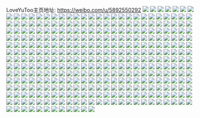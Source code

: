 LoveYuToo主页地址: https://weibo.com/u/5892550292 
![](https://wx4.sinaimg.cn/mw2000/006qMxvKly1h9a7y7d87nj32c0340kjn.jpg) 
![](https://wx4.sinaimg.cn/mw2000/006qMxvKly1h9a7ybns3rj31q92b0hdu.jpg) 
![](https://wx4.sinaimg.cn/mw2000/006qMxvKly1h9a7ya1hidj32c0340e83.jpg) 
![](https://wx4.sinaimg.cn/mw2000/006qMxvKly1h9a7yf7rmcj31sc1scnpe.jpg) 
![](https://wx4.sinaimg.cn/mw2000/006qMxvKly1h9a7yde59ej31p529jqv6.jpg) 
![](https://wx4.sinaimg.cn/mw2000/006qMxvKly1h9a7ygnab4j31oi1oiqv5.jpg) 
![](https://wx4.sinaimg.cn/mw2000/006qMxvKly1h9a7yksv5lj32c0340b2c.jpg) 
![](https://wx4.sinaimg.cn/mw2000/006qMxvKly1h9a7ym0pygj325x2vwx6q.jpg) 
![](https://wx4.sinaimg.cn/mw2000/006qMxvKly1h9a7yhf6pwj30u0140qo6.jpg) 
![](https://wx4.sinaimg.cn/mw2000/006qMxvKly1h9a7yqmwp6j32c0340kjm.jpg) 
![](https://wx4.sinaimg.cn/mw2000/006qMxvKly1h9a7ypo404j32c0340e88.jpg) 
![](https://wx4.sinaimg.cn/mw2000/006qMxvKly1h9a7y4nnkej32c0340hdz.jpg) 
![](https://wx4.sinaimg.cn/mw2000/006qMxvKly1h7vt8wndvej32c03404qs.jpg) 
![](https://wx4.sinaimg.cn/mw2000/006qMxvKly1h7vt978dstj326o2wwnpg.jpg) 
![](https://wx4.sinaimg.cn/mw2000/006qMxvKly1h7vt9yrxzmj32c0340npf.jpg) 
![](https://wx4.sinaimg.cn/mw2000/006qMxvKly1h7vtarnagjj32c0340qv8.jpg) 
![](https://wx4.sinaimg.cn/mw2000/006qMxvKly1h7vtb6i7tmj32472tl4qr.jpg) 
![](https://wx4.sinaimg.cn/mw2000/006qMxvKly1h7vtbzgekvj32c0340e84.jpg) 
![](https://wx4.sinaimg.cn/mw2000/006qMxvKly1h7vt3wy1lhj31jt22f7wh.jpg) 
![](https://wx4.sinaimg.cn/mw2000/006qMxvKly1h7vt6ydk1hj31kw1kw1kz.jpg) 
![](https://wx4.sinaimg.cn/mw2000/006qMxvKly1h7vt3twmyjj32c0340x6q.jpg) 
![](https://wx4.sinaimg.cn/mw2000/006qMxvKly1h7vt3vs45mj31pj2a1npd.jpg) 
![](https://wx4.sinaimg.cn/mw2000/006qMxvKly1h7vt5ezqk7j32c0340hdv.jpg) 
![](https://wx4.sinaimg.cn/mw2000/006qMxvKly1h7vt3zl3m6j32c0342npe.jpg) 
![](https://wx4.sinaimg.cn/mw2000/006qMxvKly1h7vt4w7uncj32c03407wn.jpg) 
![](https://wx4.sinaimg.cn/mw2000/006qMxvKly1h7vt6tgrvxj32c0340he4.jpg) 
![](https://wx4.sinaimg.cn/mw2000/006qMxvKly1h7vt82ib3wj32c0340qvb.jpg) 
![](https://wx4.sinaimg.cn/mw2000/006qMxvKly1h7vszb7m6yj32c0340qv9.jpg) 
![](https://wx4.sinaimg.cn/mw2000/006qMxvKly1h7vszrmupqj32c0340kjp.jpg) 
![](https://wx4.sinaimg.cn/mw2000/006qMxvKly1h7vt06v6urj32c0340nph.jpg) 
![](https://wx4.sinaimg.cn/mw2000/006qMxvKly1h7vt0daih1j31wy2jyb2b.jpg) 
![](https://wx4.sinaimg.cn/mw2000/006qMxvKly1h7vt0kvcxhj32112pekjn.jpg) 
![](https://wx4.sinaimg.cn/mw2000/006qMxvKly1h7vt0r1or2j31vt2ie4qr.jpg) 
![](https://wx4.sinaimg.cn/mw2000/006qMxvKly1h7vt0wqsb2j31ya2lpqv7.jpg) 
![](https://wx4.sinaimg.cn/mw2000/006qMxvKly1h7vt23hn57j31r02c0b2c.jpg) 
![](https://wx4.sinaimg.cn/mw2000/006qMxvKly1h7vt2sezamj31x02k01l0.jpg) 
![](https://wx4.sinaimg.cn/mw2000/006qMxvKly1h7vt37ygidj31n726x1kz.jpg) 
![](https://wx4.sinaimg.cn/mw2000/006qMxvKly1h7vt3nzsumj31r02c0kjm.jpg) 
![](https://wx4.sinaimg.cn/mw2000/006qMxvKly1h7vsyyd6qoj31kt23r7wi.jpg) 
![](https://wx4.sinaimg.cn/mw2000/006qMxvKly1h7vt3r6srnj31qz2mh1kz.jpg) 
![](https://wx4.sinaimg.cn/mw2000/006qMxvKly1h7t4wm9rh1j323u35shdv.jpg) 
![](https://wx4.sinaimg.cn/mw2000/006qMxvKly1h7t4wjjp2oj322m33yx6q.jpg) 
![](https://wx4.sinaimg.cn/mw2000/006qMxvKly1h7t4wov429j322e33mu0y.jpg) 
![](https://wx4.sinaimg.cn/mw2000/006qMxvKly1h7t4ws0g43j323u35sb2b.jpg) 
![](https://wx4.sinaimg.cn/mw2000/006qMxvKly1h7t4wwgq63j324h2tzu0x.jpg) 
![](https://wx4.sinaimg.cn/mw2000/006qMxvKly1h7t4wf7aahj321331nb2a.jpg) 
![](https://wx4.sinaimg.cn/mw2000/006qMxvKly1h7t4wunnvbj323u35skjm.jpg) 
![](https://wx4.sinaimg.cn/mw2000/006qMxvKly1h7t4wxiyi6j32c03404qr.jpg) 
![](https://wx4.sinaimg.cn/mw2000/006qMxvKly1h7t4wyqnmuj32c03401kz.jpg) 
![](https://wx4.sinaimg.cn/mw2000/006qMxvKly1h7t4wzytwrj32c0340hdu.jpg) 
![](https://wx4.sinaimg.cn/mw2000/006qMxvKly1h7t4wh1cfdj32c03401kz.jpg) 
![](https://wx4.sinaimg.cn/mw2000/006qMxvKly1h7t4x1na4ij32c0340u0y.jpg) 
![](https://wx4.sinaimg.cn/mw2000/006qMxvKly1h7t4x2qc8vj32c0340b2a.jpg) 
![](https://wx4.sinaimg.cn/mw2000/006qMxvKly1h7t4x3y4z9j32c0340x6q.jpg) 
![](https://wx4.sinaimg.cn/mw2000/006qMxvKly1h7r5agvxqxj32yo2yohdv.jpg) 
![](https://wx4.sinaimg.cn/mw2000/006qMxvKly1h7r5ak7hasj321r21ru0y.jpg) 
![](https://wx4.sinaimg.cn/mw2000/006qMxvKly1h7r5alczpmj326q2wynpd.jpg) 
![](https://wx4.sinaimg.cn/mw2000/006qMxvKly1h7r5am3qlej33402c0u0x.jpg) 
![](https://wx4.sinaimg.cn/mw2000/006qMxvKly1h7r5amz9n4j32al2alb2a.jpg) 
![](https://wx4.sinaimg.cn/mw2000/006qMxvKly1h7r5anm7e7j31ew1vundr.jpg) 
![](https://wx4.sinaimg.cn/mw2000/006qMxvKly1h7r5aq1kv8j31bj1rdkao.jpg) 
![](https://wx4.sinaimg.cn/mw2000/006qMxvKly1h7r5aqj1saj3267267kjl.jpg) 
![](https://wx4.sinaimg.cn/mw2000/006qMxvKly1h6xwmm6coxj32ci34paih.jpg) 
![](https://wx4.sinaimg.cn/mw2000/006qMxvKly1h6xwmouxl2j327w2ymnam.jpg) 
![](https://wx4.sinaimg.cn/mw2000/006qMxvKly1h6xwmqmrdsj31fy2kcx6p.jpg) 
![](https://wx4.sinaimg.cn/mw2000/006qMxvKly1h6xwmt3gqpj31p830unpd.jpg) 
![](https://wx4.sinaimg.cn/mw2000/006qMxvKly1h6xwmub70oj31p52jqjwz.jpg) 
![](https://wx4.sinaimg.cn/mw2000/006qMxvKly1h6xwmvf0thj31ui30ohdt.jpg) 
![](https://wx4.sinaimg.cn/mw2000/006qMxvKly1h6xwm479hzj32c0340hdu.jpg) 
![](https://wx4.sinaimg.cn/mw2000/006qMxvKly1h6xwm6ck81j32112pe423.jpg) 
![](https://wx4.sinaimg.cn/mw2000/006qMxvKly1h6xwm97a74j32c0340x6q.jpg) 
![](https://wx4.sinaimg.cn/mw2000/006qMxvKly1h6xwm1ods1j32c03407wj.jpg) 
![](https://wx4.sinaimg.cn/mw2000/006qMxvKly1h6xwmbl18mj32c0340tj8.jpg) 
![](https://wx4.sinaimg.cn/mw2000/006qMxvKly1h6xwmfd1kjj32bz340wij.jpg) 
![](https://wx4.sinaimg.cn/mw2000/006qMxvKly1h62xcqaw27j32dc35sx6r.jpg) 
![](https://wx4.sinaimg.cn/mw2000/006qMxvKly1h62xdcw1kvj32da35snpf.jpg) 
![](https://wx4.sinaimg.cn/mw2000/006qMxvKly1h62xbuhozuj32dc35se81.jpg) 
![](https://wx4.sinaimg.cn/mw2000/006qMxvKly1h62xdeflybj31401hcthq.jpg) 
![](https://wx4.sinaimg.cn/mw2000/006qMxvKly1h62xdzf5ebj32c0340b2d.jpg) 
![](https://wx4.sinaimg.cn/mw2000/006qMxvKly1h62xee7l3uj32c03401d0.jpg) 
![](https://wx4.sinaimg.cn/mw2000/006qMxvKly1h62xeo0bxaj32dc35s7wj.jpg) 
![](https://wx4.sinaimg.cn/mw2000/006qMxvKly1h62xf760xyj32dc35skjl.jpg) 
![](https://wx4.sinaimg.cn/mw2000/006qMxvKly1h62xfaed0vj30sg11owiu.jpg) 
![](https://wx4.sinaimg.cn/mw2000/006qMxvKly1h606bp18z8j32802you11.jpg) 
![](https://wx4.sinaimg.cn/mw2000/006qMxvKly1h5wzdg2d2jj32802yoh8p.jpg) 
![](https://wx4.sinaimg.cn/mw2000/006qMxvKly1h5wzd2j2muj32c0340b2a.jpg) 
![](https://wx4.sinaimg.cn/mw2000/006qMxvKly1h5wzd1c3bxj32c02c01ky.jpg) 
![](https://wx4.sinaimg.cn/mw2000/006qMxvKly1h5wzd5j2roj32c02c0u0z.jpg) 
![](https://wx4.sinaimg.cn/mw2000/006qMxvKly1h5wzd8lluhj32c02c0b2a.jpg) 
![](https://wx4.sinaimg.cn/mw2000/006qMxvKly1h5wzd0a19fj324a24ae82.jpg) 
![](https://wx4.sinaimg.cn/mw2000/006qMxvKly1h5wzdzpqvpj30tu13udro.jpg) 
![](https://wx4.sinaimg.cn/mw2000/006qMxvKly1h5wzdht7vlj32c03404qr.jpg) 
![](https://wx4.sinaimg.cn/mw2000/006qMxvKly1h5wzbnxye6j323t2t3b2b.jpg) 
![](https://wx4.sinaimg.cn/mw2000/006qMxvKly1h5wzbkgmrgj31tx2fwaop.jpg) 
![](https://wx4.sinaimg.cn/mw2000/006qMxvKly1h5wzbsl6vfj322935skjn.jpg) 
![](https://wx4.sinaimg.cn/mw2000/006qMxvKly1h5wzbwit82j323g35s4ha.jpg) 
![](https://wx4.sinaimg.cn/mw2000/006qMxvKly1h5wzbz9qrej31o828b4a5.jpg) 
![](https://wx4.sinaimg.cn/mw2000/006qMxvKly1h5wzc35xboj323u2t3hdv.jpg) 
![](https://wx4.sinaimg.cn/mw2000/006qMxvKly1h5esf6gvb9j32i81voqv6.jpg) 
![](https://wx4.sinaimg.cn/mw2000/006qMxvKly1h5esgyhelbj323u35su0y.jpg) 
![](https://wx4.sinaimg.cn/mw2000/006qMxvKly1h5esfmhx5kj32jy1wyu0y.jpg) 
![](https://wx4.sinaimg.cn/mw2000/006qMxvKly1h5esfs19plj32rs22uhdu.jpg) 
![](https://wx4.sinaimg.cn/mw2000/006qMxvKly1h5eshuacvkj323u35s4qq.jpg) 
![](https://wx4.sinaimg.cn/mw2000/006qMxvKly1h5esgcv0gzj32ou1yrx6q.jpg) 
![](https://wx4.sinaimg.cn/mw2000/006qMxvKly1h5esif0sxpj31yl2xwhdu.jpg) 
![](https://wx4.sinaimg.cn/mw2000/006qMxvKly1h5eseo5f7vj323u35sx6q.jpg) 
![](https://wx4.sinaimg.cn/mw2000/006qMxvKly1h5eshlfsmtj321i32b4qr.jpg) 
![](https://wx4.sinaimg.cn/mw2000/006qMxvKly1h5esioalbjj35dc3kwhdu.jpg) 
![](https://wx4.sinaimg.cn/mw2000/006qMxvKly1h5esijaleoj35dc3kw4qp.jpg) 
![](https://wx4.sinaimg.cn/mw2000/006qMxvKly1h5esiqhle0j33kw2oob29.jpg) 
![](https://wx4.sinaimg.cn/mw2000/006qMxvKly1h56n6qgi3tj32c0340kjo.jpg) 
![](https://wx4.sinaimg.cn/mw2000/006qMxvKly1h56n72uhp5j32c0340qv8.jpg) 
![](https://wx4.sinaimg.cn/mw2000/006qMxvKly1h56n7oko77j32c0340qv8.jpg) 
![](https://wx4.sinaimg.cn/mw2000/006qMxvKly1h56n86vvzsj32c0340x6r.jpg) 
![](https://wx4.sinaimg.cn/mw2000/006qMxvKly1h56n8q3qykj32c0340npf.jpg) 
![](https://wx4.sinaimg.cn/mw2000/006qMxvKly1h56n99hwc7j329f30lkjp.jpg) 
![](https://wx4.sinaimg.cn/mw2000/006qMxvKly1h56n9l8ymej31yj2m1kjn.jpg) 
![](https://wx4.sinaimg.cn/mw2000/006qMxvKly1h56na5mthdj323d2sib2c.jpg) 
![](https://wx4.sinaimg.cn/mw2000/006qMxvKly1h56nat6dvtj32c033z7wk.jpg) 
![](https://wx4.sinaimg.cn/mw2000/006qMxvKly1h56n6ho8q7j320r2p1b2b.jpg) 
![](https://wx4.sinaimg.cn/mw2000/006qMxvKly1h56nauo9pmj31pr2bfe81.jpg) 
![](https://wx4.sinaimg.cn/mw2000/006qMxvKly1h56naxogcpj323p2syb2a.jpg) 
![](https://wx4.sinaimg.cn/mw2000/006qMxvKly1h56nb0i7b9j320e2oju0y.jpg) 
![](https://wx4.sinaimg.cn/mw2000/006qMxvKly1h56nbiixzlj328v2zukjn.jpg) 
![](https://wx4.sinaimg.cn/mw2000/006qMxvKly1h56nc35qm9j32c0340b2d.jpg) 
![](https://wx4.sinaimg.cn/mw2000/006qMxvKly1h56ncuyratj32c0340x6s.jpg) 
![](https://wx4.sinaimg.cn/mw2000/006qMxvKly1h56ndh7n5ej32c03407wl.jpg) 
![](https://wx4.sinaimg.cn/mw2000/006qMxvKly1h56neby5rzj32c0340npi.jpg) 
![](https://wx4.sinaimg.cn/mw2000/006qMxvKly1h4zluoodf9j31li24o7wh.jpg) 
![](https://wx4.sinaimg.cn/mw2000/006qMxvKly1h4zlupvd5dj31qf2b9hdt.jpg) 
![](https://wx4.sinaimg.cn/mw2000/006qMxvKly1h4zlup6e4fj31sc2ds1kx.jpg) 
![](https://wx4.sinaimg.cn/mw2000/006qMxvKly1h4zluyz1maj31uw2h74qq.jpg) 
![](https://wx4.sinaimg.cn/mw2000/006qMxvKly1h4zluo3rpoj321n2q7hdt.jpg) 
![](https://wx4.sinaimg.cn/mw2000/006qMxvKly1h4zluzxg5vj321z2qm7wi.jpg) 
![](https://wx4.sinaimg.cn/mw2000/006qMxvKly1h4zluqarz9j31id20i7ux.jpg) 
![](https://wx4.sinaimg.cn/mw2000/006qMxvKly1h4zluqtf1kj31sc2ds1kx.jpg) 
![](https://wx4.sinaimg.cn/mw2000/006qMxvKly1h4zluxgxq0j32072o9hdt.jpg) 
![](https://wx4.sinaimg.cn/mw2000/006qMxvKly1h4zlv2muvzj32c03404qu.jpg) 
![](https://wx4.sinaimg.cn/mw2000/006qMxvKly1h4zlum03cej31me25u4qp.jpg) 
![](https://wx4.sinaimg.cn/mw2000/006qMxvKly1h4zlus8amzj32852yvnpg.jpg) 
![](https://wx4.sinaimg.cn/mw2000/006qMxvKly1h4zluupklvj32c034pu0z.jpg) 
![](https://wx4.sinaimg.cn/mw2000/006qMxvKly1h4zlv0s6jtj32ap32a4qq.jpg) 
![](https://wx4.sinaimg.cn/mw2000/006qMxvKly1h4zlutbx29j328m2zi7wj.jpg) 
![](https://wx4.sinaimg.cn/mw2000/006qMxvKly1h4zluwrqccj31vr2hce83.jpg) 
![](https://wx4.sinaimg.cn/mw2000/006qMxvKly1h4uth0d94cj32c03404qr.jpg) 
![](https://wx4.sinaimg.cn/mw2000/006qMxvKly1h4uth4pl5yj32c0340qv6.jpg) 
![](https://wx4.sinaimg.cn/mw2000/006qMxvKly1h4utfwp6y8j30xn1ns7wh.jpg) 
![](https://wx4.sinaimg.cn/mw2000/006qMxvKly1h4utfxr6r6j30wu1mekja.jpg) 
![](https://wx4.sinaimg.cn/mw2000/006qMxvKly1h4utfvha6bj32c0340qv7.jpg) 
![](https://wx4.sinaimg.cn/mw2000/006qMxvKly1h4utfzu79bj32522ur4qr.jpg) 
![](https://wx4.sinaimg.cn/mw2000/006qMxvKly1h4gbbjzpq6j31r02c0x6p.jpg) 
![](https://wx4.sinaimg.cn/mw2000/006qMxvKly1h4gbc1nrz0j32c0340b2c.jpg) 
![](https://wx4.sinaimg.cn/mw2000/006qMxvKly1h4gbbxkc41j32c0340b2f.jpg) 
![](https://wx4.sinaimg.cn/mw2000/006qMxvKly1h4gbbo9zr0j31r02c07wm.jpg) 
![](https://wx4.sinaimg.cn/mw2000/006qMxvKly1h4gbc2rz86j30yi1a0qg0.jpg) 
![](https://wx4.sinaimg.cn/mw2000/006qMxvKly1h4gbc4csxpj32c0340npg.jpg) 
![](https://wx4.sinaimg.cn/mw2000/006qMxvKly1h4gbbeocawj30u80h9tdx.jpg) 
![](https://wx4.sinaimg.cn/mw2000/006qMxvKly1h4gbbeb97aj30tr0gq40y.jpg) 
![](https://wx4.sinaimg.cn/mw2000/006qMxvKly1h4gbbccxcbj335s24dqv6.jpg) 
![](https://wx4.sinaimg.cn/mw2000/006qMxvKly1h4gbbdz6e8j31591j8ndq.jpg) 
![](https://wx4.sinaimg.cn/mw2000/006qMxvKly1h4gbbhmz07j32c01r0npd.jpg) 
![](https://wx4.sinaimg.cn/mw2000/006qMxvKly1h3zxcwg3qtj320k20k4qq.jpg) 
![](https://wx4.sinaimg.cn/mw2000/006qMxvKly1h3zxcxmq7qj30sg0vzx1c.jpg) 
![](https://wx4.sinaimg.cn/mw2000/006qMxvKly1h3zxd0ak15j31vx2ik4qq.jpg) 
![](https://wx4.sinaimg.cn/mw2000/006qMxvKly1h3zxd222auj32c02c0e84.jpg) 
![](https://wx4.sinaimg.cn/mw2000/006qMxvKly1h3zxd48gonj31zq1zqb29.jpg) 
![](https://wx4.sinaimg.cn/mw2000/006qMxvKly1h3zxd5dqy7j31xv1xve81.jpg) 
![](https://wx4.sinaimg.cn/mw2000/006qMxvKly1h3zxd6sjl6j32c0340npe.jpg) 
![](https://wx4.sinaimg.cn/mw2000/006qMxvKly1h3zxd8zh28j32c03401l1.jpg) 
![](https://wx4.sinaimg.cn/mw2000/006qMxvKly1h3zxdbhaujj331029qkjo.jpg) 
![](https://wx4.sinaimg.cn/mw2000/006qMxvKly1h3zxdclo32j32c02c0qv6.jpg) 
![](https://wx4.sinaimg.cn/mw2000/006qMxvKly1h3zxddy4pcj33121vyqv5.jpg) 
![](https://wx4.sinaimg.cn/mw2000/006qMxvKly1h3m1q2ra6tj31my1my4qq.jpg) 
![](https://wx4.sinaimg.cn/mw2000/006qMxvKly1h3m1qsbdnfj31r01pwhdu.jpg) 
![](https://wx4.sinaimg.cn/mw2000/006qMxvKly1h3m1pmfhqgj31r01r0kjm.jpg) 
![](https://wx4.sinaimg.cn/mw2000/006qMxvKly1h3m1rgf89kj31251254qp.jpg) 
![](https://wx4.sinaimg.cn/mw2000/006qMxvKly1h3m1sj17wij33401ru4qt.jpg) 
![](https://wx4.sinaimg.cn/mw2000/006qMxvKly1h3m1srg583j316g16ge81.jpg) 
![](https://wx4.sinaimg.cn/mw2000/006qMxvKly1h3m1sy3mwgj31px323qv6.jpg) 
![](https://wx4.sinaimg.cn/mw2000/006qMxvKly1h3m1t4vp93j31hw2nte82.jpg) 
![](https://wx4.sinaimg.cn/mw2000/006qMxvKly1h3m1tbwqg2j31qz33ye83.jpg) 
![](https://wx4.sinaimg.cn/mw2000/006qMxvKly1h3e1fprojuj322k35sqv6.jpg) 
![](https://wx4.sinaimg.cn/mw2000/006qMxvKly1h3e1fswbd9j323u35se84.jpg) 
![](https://wx4.sinaimg.cn/mw2000/006qMxvKly1h3e1fub2i2j31uz2sj1ky.jpg) 
![](https://wx4.sinaimg.cn/mw2000/006qMxvKly1h3e1fndsyhj323u35se84.jpg) 
![](https://wx4.sinaimg.cn/mw2000/006qMxvKly1h3e1fva49fj31vt2uj1ky.jpg) 
![](https://wx4.sinaimg.cn/mw2000/006qMxvKly1h3e1fx0z2ij31il20t1ky.jpg) 
![](https://wx4.sinaimg.cn/mw2000/006qMxvKly1h3e1g06cy0j320o311e83.jpg) 
![](https://wx4.sinaimg.cn/mw2000/006qMxvKly1h3e1g418zbj323u35s4qs.jpg) 
![](https://wx4.sinaimg.cn/mw2000/006qMxvKly1h3e1g6nxovj31vr2to7wj.jpg) 
![](https://wx4.sinaimg.cn/mw2000/006qMxvKly1h3axojzqz5j31zt2zqu0z.jpg) 
![](https://wx4.sinaimg.cn/mw2000/006qMxvKly1h3axopxx8pj323u35snpf.jpg) 
![](https://wx4.sinaimg.cn/mw2000/006qMxvKly1h3axov17whj335s23uu0y.jpg) 
![](https://wx4.sinaimg.cn/mw2000/006qMxvKly1h3axp5spcgj335s23u4qs.jpg) 
![](https://wx4.sinaimg.cn/mw2000/006qMxvKly1h3axpbg7zij335s23ux6q.jpg) 
![](https://wx4.sinaimg.cn/mw2000/006qMxvKly1h3axpj1429j32ze1zkhdu.jpg) 
![](https://wx4.sinaimg.cn/mw2000/006qMxvKly1h3axq1c5i9j335s23ue82.jpg) 
![](https://wx4.sinaimg.cn/mw2000/006qMxvKly1h3axp0t4rvj335s23uhdv.jpg) 
![](https://wx4.sinaimg.cn/mw2000/006qMxvKly1h3axoexl23j335s23n7wl.jpg) 
![](https://wx4.sinaimg.cn/mw2000/006qMxvKly1h37mndscg3j323u35su0y.jpg) 
![](https://wx4.sinaimg.cn/mw2000/006qMxvKly1h37mny940nj323u35sqv6.jpg) 
![](https://wx4.sinaimg.cn/mw2000/006qMxvKly1h37moezokbj31xn2wh4qq.jpg) 
![](https://wx4.sinaimg.cn/mw2000/006qMxvKly1h37moiz3qij31pp2kj4qp.jpg) 
![](https://wx4.sinaimg.cn/mw2000/006qMxvKly1h37mmoze9aj31ua2rhhdt.jpg) 
![](https://wx4.sinaimg.cn/mw2000/006qMxvKly1h37moutguqj31mk2fuhdt.jpg) 
![](https://wx4.sinaimg.cn/mw2000/006qMxvKly1h37mpkzcw9j323u35s7wj.jpg) 
![](https://wx4.sinaimg.cn/mw2000/006qMxvKly1h37mpsnu4uj322m340qv6.jpg) 
![](https://wx4.sinaimg.cn/mw2000/006qMxvKly1h37mpxl5c2j320j30t4qq.jpg) 
![](https://wx4.sinaimg.cn/mw2000/006qMxvKly1h36iyqacpnj32c0340qv7.jpg) 
![](https://wx4.sinaimg.cn/mw2000/006qMxvKly1h36iyyoasdj32c0340u0y.jpg) 
![](https://wx4.sinaimg.cn/mw2000/006qMxvKly1h36iyrj9n7j32c0340npe.jpg) 
![](https://wx4.sinaimg.cn/mw2000/006qMxvKly1h36iyt2zcfj32c0340hdw.jpg) 
![](https://wx4.sinaimg.cn/mw2000/006qMxvKly1h36iynovx3j32c0340kjn.jpg) 
![](https://wx4.sinaimg.cn/mw2000/006qMxvKly1h36iyu765rj32562uwb2a.jpg) 
![](https://wx4.sinaimg.cn/mw2000/006qMxvKly1h36iyvowmkj32c03404qs.jpg) 
![](https://wx4.sinaimg.cn/mw2000/006qMxvKly1h36iyzpn0tj32c0340b2a.jpg) 
![](https://wx4.sinaimg.cn/mw2000/006qMxvKly1h36iyx9kn5j32c0340u10.jpg) 
![](https://wx4.sinaimg.cn/mw2000/006qMxvKly1h2yu95shrcj32512upqv5.jpg) 
![](https://wx4.sinaimg.cn/mw2000/006qMxvKly1h2yu98xvb5j32c0340qv6.jpg) 
![](https://wx4.sinaimg.cn/mw2000/006qMxvKly1h2yu96zb6ij325e2v71ky.jpg) 
![](https://wx4.sinaimg.cn/mw2000/006qMxvKly1h2yu9ccg1qj32c0340b2c.jpg) 
![](https://wx4.sinaimg.cn/mw2000/006qMxvKly1h2yu9dq0vzj327v2yhx6p.jpg) 
![](https://wx4.sinaimg.cn/mw2000/006qMxvKly1h2yu9f5ghrj32bc334npd.jpg) 
![](https://wx4.sinaimg.cn/mw2000/006qMxvKly1h2yu9ibni1j32c0340qv8.jpg) 
![](https://wx4.sinaimg.cn/mw2000/006qMxvKly1h2yu94xcswj32802yo4qq.jpg) 
![](https://wx4.sinaimg.cn/mw2000/006qMxvKly1h2yu9kggacj32472tm1kz.jpg) 
![](https://wx4.sinaimg.cn/mw2000/006qMxvKly1h2yu9mvg3dj32852yv1l0.jpg) 
![](https://wx4.sinaimg.cn/mw2000/006qMxvKly1h2yu9opkaoj32c0340qv6.jpg) 
![](https://wx4.sinaimg.cn/mw2000/006qMxvKly1h2yu9q7h3mj32c03407wi.jpg) 
![](https://wx4.sinaimg.cn/mw2000/006qMxvKly1h2yu9rgyinj32c03407wi.jpg) 
![](https://wx4.sinaimg.cn/mw2000/006qMxvKly1h2yu9sqrmdj32c0340npd.jpg) 
![](https://wx4.sinaimg.cn/mw2000/006qMxvKly1h2yu9uyoczj32c03407wj.jpg) 
![](https://wx4.sinaimg.cn/mw2000/006qMxvKly1h2yua00mqoj329730a1l0.jpg) 
![](https://wx4.sinaimg.cn/mw2000/006qMxvKly1h2yua45lvpj32542uu7wj.jpg) 
![](https://wx4.sinaimg.cn/mw2000/006qMxvKly1h2u4bhi6wkj32c03404qr.jpg) 
![](https://wx4.sinaimg.cn/mw2000/006qMxvKly1h2u4b5w28ej32c0340b2b.jpg) 
![](https://wx4.sinaimg.cn/mw2000/006qMxvKly1h2u4azg62gj32c03404qq.jpg) 
![](https://wx4.sinaimg.cn/mw2000/006qMxvKly1h2u4b0mo20j32c0340e82.jpg) 
![](https://wx4.sinaimg.cn/mw2000/006qMxvKly1h2u4b2n2wpj32c0340kjo.jpg) 
![](https://wx4.sinaimg.cn/mw2000/006qMxvKly1h2u4b3xjxij32c03401kz.jpg) 
![](https://wx4.sinaimg.cn/mw2000/006qMxvKly1h2u4bg67qnj32c0340nph.jpg) 
![](https://wx4.sinaimg.cn/mw2000/006qMxvKly1h2u4be2onlj32c0340kjp.jpg) 
![](https://wx4.sinaimg.cn/mw2000/006qMxvKly1h2u4bp9kdpj32c03407wi.jpg) 
![](https://wx4.sinaimg.cn/mw2000/006qMxvKly1h2u4b82ihbj32c0340npg.jpg) 
![](https://wx4.sinaimg.cn/mw2000/006qMxvKly1h2u4ba83amj32c0340hdw.jpg) 
![](https://wx4.sinaimg.cn/mw2000/006qMxvKly1h2cr4vugmvj31xe2ki1l0.jpg) 
![](https://wx4.sinaimg.cn/mw2000/006qMxvKly1h2cr4ycoq5j31w52k9u0z.jpg) 
![](https://wx4.sinaimg.cn/mw2000/006qMxvKly1h2cr4shbt3j31up2gxqv7.jpg) 
![](https://wx4.sinaimg.cn/mw2000/006qMxvKly1h2cr51j9w2j327e2xub2d.jpg) 
![](https://wx4.sinaimg.cn/mw2000/006qMxvKly1h2cr58grb0j32br33phdx.jpg) 
![](https://wx4.sinaimg.cn/mw2000/006qMxvKly1h2cr54l4q7j32422tfu10.jpg) 
![](https://wx4.sinaimg.cn/mw2000/006qMxvKly1h2cr5ck3e8j32c0340x6t.jpg) 
![](https://wx4.sinaimg.cn/mw2000/006qMxvKly1h2cr5fmhuuj31r92cce84.jpg) 
![](https://wx4.sinaimg.cn/mw2000/006qMxvKly1h2cr5hmiduj31ya2lqkjl.jpg) 
![](https://wx4.sinaimg.cn/mw2000/006qMxvKly1h2cr5jqc9uj324v2ui1ky.jpg) 
![](https://wx4.sinaimg.cn/mw2000/006qMxvKly1h2cr3x3t1gj32c03404qv.jpg) 
![](https://wx4.sinaimg.cn/mw2000/006qMxvKly1h2cr40143yj31yf2m4e83.jpg) 
![](https://wx4.sinaimg.cn/mw2000/006qMxvKly1h2cr43cu5aj32c0340e83.jpg) 
![](https://wx4.sinaimg.cn/mw2000/006qMxvKly1h2cr4744qyj32c0340e84.jpg) 
![](https://wx4.sinaimg.cn/mw2000/006qMxvKly1h1x9bmehmij327n2y7x6r.jpg) 
![](https://wx4.sinaimg.cn/mw2000/006qMxvKly1h1x9bq0tpoj32b032pkjn.jpg) 
![](https://wx4.sinaimg.cn/mw2000/006qMxvKly1h1x9bqw442j30yi1a04jw.jpg) 
![](https://wx4.sinaimg.cn/mw2000/006qMxvKly1h1x9brbj1wj30xb18f1b6.jpg) 
![](https://wx4.sinaimg.cn/mw2000/006qMxvKly1h1x9bwlsilj32c0340kjq.jpg) 
![](https://wx4.sinaimg.cn/mw2000/006qMxvKly1h1x9bzz4paj31yy2mmb2b.jpg) 
![](https://wx4.sinaimg.cn/mw2000/006qMxvKly1h1x9c366nxj31z22mq1kz.jpg) 
![](https://wx4.sinaimg.cn/mw2000/006qMxvKly1h1x9c4xna0j328g2z9kjl.jpg) 
![](https://wx4.sinaimg.cn/mw2000/006qMxvKly1h1x9bijpn7j329h30mx6p.jpg) 
![](https://wx4.sinaimg.cn/mw2000/006qMxvKly1h1x9c798rvj325l25l1l0.jpg) 
![](https://wx4.sinaimg.cn/mw2000/006qMxvKly1h1x9ccos40j333p2br1l3.jpg) 
![](https://wx4.sinaimg.cn/mw2000/006qMxvKly1h1x9cfgnufj31z41z41ky.jpg) 
![](https://wx4.sinaimg.cn/mw2000/006qMxvKly1h1x9cjl7gbj33402byu10.jpg) 
![](https://wx4.sinaimg.cn/mw2000/006qMxvKly1h1x9coa485j32c0340e85.jpg) 
![](https://wx4.sinaimg.cn/mw2000/006qMxvKly1h1x9crsjs3j33402c0npf.jpg) 
![](https://wx4.sinaimg.cn/mw2000/006qMxvKly1h1x9cv8trij33402c0kjn.jpg) 
![](https://wx4.sinaimg.cn/mw2000/006qMxvKly1h1x9cysfpcj33402c0b2b.jpg) 
![](https://wx4.sinaimg.cn/mw2000/006qMxvKly1h1neoms7c8j32c03404qr.jpg) 
![](https://wx4.sinaimg.cn/mw2000/006qMxvKly1h1neooy7jsj30uh14nx31.jpg) 
![](https://wx4.sinaimg.cn/mw2000/006qMxvKly1h1neonwnsoj32c03401ky.jpg) 
![](https://wx4.sinaimg.cn/mw2000/006qMxvKly1h1neopsfl1j31sc2dsu0x.jpg) 
![](https://wx4.sinaimg.cn/mw2000/006qMxvKly1h1neoqhojxj315o1qie81.jpg) 
![](https://wx4.sinaimg.cn/mw2000/006qMxvKly1h1neor2zedj31sc2dshdt.jpg) 
![](https://wx4.sinaimg.cn/mw2000/006qMxvKly1h1neorsv6kj32c03404qq.jpg) 
![](https://wx4.sinaimg.cn/mw2000/006qMxvKly1h1neovh2u5j328k2zfx6t.jpg) 
![](https://wx4.sinaimg.cn/mw2000/006qMxvKly1h1neowlsz7j32c03404qq.jpg) 
![](https://wx4.sinaimg.cn/mw2000/006qMxvKly1h1neoxjcawj32c0340qv6.jpg) 
![](https://wx4.sinaimg.cn/mw2000/006qMxvKly1h1neoylny6j32c03407wj.jpg) 
![](https://wx4.sinaimg.cn/mw2000/006qMxvKly1h1h6fzqgigj324o24oqv5.jpg) 
![](https://wx4.sinaimg.cn/mw2000/006qMxvKly1h1h6fyegcuj31kx1kx7wh.jpg) 
![](https://wx4.sinaimg.cn/mw2000/006qMxvKly1h1h6g0un43j322b22bqv5.jpg) 
![](https://wx4.sinaimg.cn/mw2000/006qMxvKly1h1h6g1neucj320u20ukjl.jpg) 
![](https://wx4.sinaimg.cn/mw2000/006qMxvKly1h1g2d839jgj320q20qx6p.jpg) 
![](https://wx4.sinaimg.cn/mw2000/006qMxvKly1h1g2xmj52uj31sc1sce82.jpg) 
![](https://wx4.sinaimg.cn/mw2000/006qMxvKly1h1g2e4ty0vj31sc1scnpe.jpg) 
![](https://wx4.sinaimg.cn/mw2000/006qMxvKly1h1g2dmkjs5j31ma1mau0x.jpg) 
![](https://wx4.sinaimg.cn/mw2000/006qMxvKly1h1g2xoc1clj30yi1a0e3f.jpg) 
![](https://wx4.sinaimg.cn/mw2000/006qMxvKly1h1g2xpxucxj30yi1a04mu.jpg) 
![](https://wx4.sinaimg.cn/mw2000/006qMxvKly1h1g2xra5jmj30yi1a0h9r.jpg) 
![](https://wx4.sinaimg.cn/mw2000/006qMxvKly1h0glhhdld9j30yi1a0qrt.jpg) 
![](https://wx4.sinaimg.cn/mw2000/006qMxvKly1h0glhi4jnhj30yi1a0x3e.jpg) 
![](https://wx4.sinaimg.cn/mw2000/006qMxvKly1h0glhj5n4hj30yi1a0ayn.jpg) 
![](https://wx4.sinaimg.cn/mw2000/006qMxvKly1h0glhksd1gj30yi1a0qpn.jpg) 
![](https://wx4.sinaimg.cn/mw2000/006qMxvKly1h0glhm9jrij30yi1a0h88.jpg) 
![](https://wx4.sinaimg.cn/mw2000/006qMxvKly1h0glhndbg2j30yi1a0awz.jpg) 
![](https://wx4.sinaimg.cn/mw2000/006qMxvKly1h0glhptnomj31sc2dsu0y.jpg) 
![](https://wx4.sinaimg.cn/mw2000/006qMxvKly1h0glhqktnqj30ov0x6gw8.jpg) 
![](https://wx4.sinaimg.cn/mw2000/006qMxvKly1h0glhglj22j30qg0z9wqk.jpg) 
![](https://wx4.sinaimg.cn/mw2000/006qMxvKly1h0glhr1a79j30qg0zaam3.jpg) 
![](https://wx4.sinaimg.cn/mw2000/006qMxvKly1h0glhrkqbej30pk0y2k2s.jpg) 
![](https://wx4.sinaimg.cn/mw2000/006qMxvKly1h07iiavmo1j31lj24q1kx.jpg) 
![](https://wx4.sinaimg.cn/mw2000/006qMxvKly1h07iid940vj31qc2b41kx.jpg) 
![](https://wx4.sinaimg.cn/mw2000/006qMxvKly1h07iiovplfj31sc2dsnpd.jpg) 
![](https://wx4.sinaimg.cn/mw2000/006qMxvKly1h07iipxc18j31sc2ds4qp.jpg) 
![](https://wx4.sinaimg.cn/mw2000/006qMxvKly1h07iir81eaj31oo28x1kx.jpg) 
![](https://wx4.sinaimg.cn/mw2000/006qMxvKly1h07iirpvqkj31nq27m1kx.jpg) 
![](https://wx4.sinaimg.cn/mw2000/006qMxvKly1h07ij0aew4j31sc2dsnpd.jpg) 
![](https://wx4.sinaimg.cn/mw2000/006qMxvKly1h07ij86zj7j31sc2dsu0x.jpg) 
![](https://wx4.sinaimg.cn/mw2000/006qMxvKly1h07ijc2ttmj31sc2dsb29.jpg) 
![](https://wx4.sinaimg.cn/mw2000/006qMxvKly1h07ijemouej31sc2dse81.jpg) 
![](https://wx4.sinaimg.cn/mw2000/006qMxvKly1h07ijgy97hj33402c0e82.jpg) 
![](https://wx4.sinaimg.cn/mw2000/006qMxvKly1gzy6pssxxrj32452tj4qt.jpg) 
![](https://wx4.sinaimg.cn/mw2000/006qMxvKly1gyvoa5tm63j32c03401kz.jpg) 
![](https://wx4.sinaimg.cn/mw2000/006qMxvKly1gyvoa8k4t0j30xc1ka7q3.jpg) 
![](https://wx4.sinaimg.cn/mw2000/006qMxvKly1gyvoae8zo4j315o1ave81.jpg) 
![](https://wx4.sinaimg.cn/mw2000/006qMxvKly1gyvoaz4b4oj33402c07wl.jpg) 
![](https://wx4.sinaimg.cn/mw2000/006qMxvKly1gyvoc8xh6cj33402c0e88.jpg) 
![](https://wx4.sinaimg.cn/mw2000/006qMxvKly1gyvoa0dh7zj32qf21tqv6.jpg) 
![](https://wx4.sinaimg.cn/mw2000/006qMxvKly1gyvocdldnvj32m81yokjm.jpg) 
![](https://wx4.sinaimg.cn/mw2000/006qMxvKly1gyvocezli5j326r2x01kx.jpg) 
![](https://wx4.sinaimg.cn/mw2000/006qMxvKly1gyvod64kh3j32c02c0b2i.jpg) 
![](https://wx4.sinaimg.cn/mw2000/006qMxvKly1gyvod9o7f4j31i11i1h5g.jpg) 
![](https://wx4.sinaimg.cn/mw2000/006qMxvKly1gyvodbcp1wj3107107k2o.jpg) 
![](https://wx4.sinaimg.cn/mw2000/006qMxvKly1gyvodqbsq6j32c02c0b2c.jpg) 
![](https://wx4.sinaimg.cn/mw2000/006qMxvKly1gyvoecxxbfj32742744qw.jpg) 
![](https://wx4.sinaimg.cn/mw2000/006qMxvKly1gyvoew125jj32c02c0qv8.jpg) 
![](https://wx4.sinaimg.cn/mw2000/006qMxvKly1gypsrerwxpj32c02c0u10.jpg) 
![](https://wx4.sinaimg.cn/mw2000/006qMxvKly1gypsrhi60zj32b02b0npg.jpg) 
![](https://wx4.sinaimg.cn/mw2000/006qMxvKly1gypsrbxs8dj32c02c0qv8.jpg) 
![](https://wx4.sinaimg.cn/mw2000/006qMxvKly1gynoixhfzrj32802804qs.jpg) 
![](https://wx4.sinaimg.cn/mw2000/006qMxvKly1gynoiur6ucj31wv1wvqv6.jpg) 
![](https://wx4.sinaimg.cn/mw2000/006qMxvKly1gynoizyhm0j322i22j7wj.jpg) 
![](https://wx4.sinaimg.cn/mw2000/006qMxvKly1gynoipcgawj31t61t6e83.jpg) 
![](https://wx4.sinaimg.cn/mw2000/006qMxvKly1gynoj44ospj3280280hdw.jpg) 
![](https://wx4.sinaimg.cn/mw2000/006qMxvKly1gynois63ecj32802801l0.jpg) 
